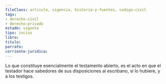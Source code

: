 ```yaml
---
fileClass: articulo, vigencia, historia-y-fuentes, codigo-civil
tags:
- derecho-civil
- derecho-privado
estado: vigente
tipo: inciso
libro:
titulo:
parrafo:
corriente-juridica:
---
```

Lo que constituye esencialmente el testamento abierto, es el acto en que el testador hace sabedores de sus disposiciones al escribano, si lo hubiere, y a los testigos.
